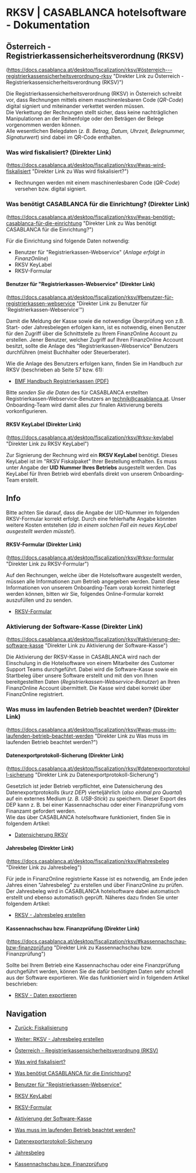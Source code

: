 # RKSV | CASABLANCA hotelsoftware - Dokumentation

## Österreich - Registrierkassensicherheitsverordnung (RKSV)
(https://docs.casablanca.at/desktop/fiscalization/rksv/#österreich---registrierkassensicherheitsverordnung-rksv "Direkter Link zu Österreich - Registrierkassensicherheitsverordnung (RKSV)")

Die Registrierkassensicherheitsverordnung (RKSV) in Österreich schreibt vor, dass Rechnungen mittels einem maschinenlesbaren Code (*QR-Code*) digital signiert und miteinander verkettet werden müssen.  
Die Verkettung der Rechnungen stellt sicher, dass keine nachträglichen Manipulationen an der Reihenfolge oder den Beträgen der Belege vorgenommen werden können.  
Alle wesentlichen Belegdaten (*z. B. Betrag, Datum, Uhrzeit, Belegnummer, Signaturwert*) sind dabei im QR-Code enthalten.

### Was wird fiskalisiert? (Direkter Link)
(https://docs.casablanca.at/desktop/fiscalization/rksv/#was-wird-fiskalisiert "Direkter Link zu Was wird fiskalisiert?")

* Rechnungen werden mit einem maschinenlesbaren Code (*QR-Code*) versehen bzw. digital signiert.

### Was benötigt CASABLANCA für die Einrichtung? (Direkter Link)
(https://docs.casablanca.at/desktop/fiscalization/rksv/#was-benötigt-casablanca-für-die-einrichtung "Direkter Link zu Was benötigt CASABLANCA für die Einrichtung?")

Für die Einrichtung sind folgende Daten notwendig:  
* Benutzer für "Registrierkassen-Webservice" (*Anlage erfolgt in FinanzOnline*)  
* RKSV KeyLabel  
* RKSV-Formular

#### Benutzer für "Registrierkassen-Webservice" (Direkter Link)
(https://docs.casablanca.at/desktop/fiscalization/rksv/#benutzer-für-registrierkassen-webservice "Direkter Link zu Benutzer für 'Registrierkassen-Webservice'")

Damit die Meldung der Kasse sowie die notwendige Überprüfung von z.B. Start- oder Jahresbelegen erfolgen kann, ist es notwendig, einen Benutzer für den Zugriff über die Schnittstelle zu Ihrem FinanzOnline Account zu erstellen. Jener Benutzer, welcher Zugriff auf Ihren FinanzOnline Account besitzt, sollte die Anlage des "Registrierkassen-Webservice" Benutzers durchführen (meist Buchhalter oder Steuerberater).  

Wie die Anlage des Benutzers erfolgen kann, finden Sie im Handbuch zur RKSV (beschrieben ab Seite 57 bzw. 61):  
* [BMF Handbuch Registrierkassen (PDF)](https://finanzonline.bmf.gv.at/eLearning/BMF_Handbuch_Registrierkassen.pdf)

Bitte *senden Sie die Daten* des für CASABLANCA erstellten Registrierkassen-Webservice-Benutzers an [technik@casablanca.at](mailto:technik@casablanca.at). Unser Onboarding-Team wird damit alles zur finalen Aktivierung bereits vorkonfigurieren.

#### RKSV KeyLabel (Direkter Link)
(https://docs.casablanca.at/desktop/fiscalization/rksv/#rksv-keylabel "Direkter Link zu RKSV KeyLabel")

Zur Signierung der Rechnung wird ein **RKSV KeyLabel** benötigt. Dieses KeyLabel ist im "RKSV Fiskalpaket" Ihrer Bestellung enthalten. Es muss unter Angabe der **UID Nummer Ihres Betriebs** ausgestellt werden. Das KeyLabel für Ihren Betrieb wird ebenfalls direkt von unserem Onboarding-Team erstellt.

## Info

Bitte achten Sie darauf, dass die Angabe der UID-Nummer im folgenden RKSV-Formular korrekt erfolgt. Durch eine fehlerhafte Angabe könnten weitere Kosten entstehen (*da in einem solchen Fall ein neues KeyLabel ausgestellt werden müsste!*).

#### RKSV-Formular (Direkter Link)
(https://docs.casablanca.at/desktop/fiscalization/rksv/#rksv-formular "Direkter Link zu RKSV-Formular")

Auf den Rechnungen, welche über die Hotelsoftware ausgestellt werden, müssen alle Informationen zum Betrieb angegeben werden. Damit diese Informationen von unserem Onboarding-Team vorab korrekt hinterlegt werden können, bitten wir Sie, folgendes Online-Formular korrekt auszufüllen und zu senden.  
* [RKSV-Formular](https://www.casablanca.at/rksv-formular/)

### Aktivierung der Software-Kasse (Direkter Link)
(https://docs.casablanca.at/desktop/fiscalization/rksv/#aktivierung-der-software-kasse "Direkter Link zu Aktivierung der Software-Kasse")

Die Aktivierung der RKSV-Kasse in CASABLANCA wird nach der Einschulung in die Hotelsoftware von einem Mitarbeiter des Customer Support Teams durchgeführt. Dabei wird die Software-Kasse sowie ein Startbeleg über unsere Software erstellt und mit den von Ihnen bereitgestellten Daten (*Registrierkassen-Webservice-Benutzer*) an Ihren FinanzOnline Account übermittelt. Die Kasse wird dabei korrekt über FinanzOnline registriert.

### Was muss im laufenden Betrieb beachtet werden? (Direkter Link)
(https://docs.casablanca.at/desktop/fiscalization/rksv/#was-muss-im-laufenden-betrieb-beachtet-werden "Direkter Link zu Was muss im laufenden Betrieb beachtet werden?")

#### Datenexportprotokoll-Sicherung (Direkter Link)
(https://docs.casablanca.at/desktop/fiscalization/rksv/#datenexportprotokoll-sicherung "Direkter Link zu Datenexportprotokoll-Sicherung")

Gesetzlich ist jeder Betrieb verpflichtet, eine Datensicherung des Datenexportprotokolls (*kurz DEP*) vierteljährlich (*also einmal pro Quartal*) auf ein externes Medium (*z. B. USB-Stick*) zu speichern. Dieser Export des DEP kann z. B. bei einer Kassennachschau oder einer Finanzprüfung vom Finanzamt gefordert werden.  
Wie das über CASABLANCA hotelsoftware funktioniert, finden Sie in folgendem Artikel:  
* [Datensicherung RKSV](https://docs.casablanca.at/desktop/fiscalization/rksv/data_backup_rksv)

#### Jahresbeleg (Direkter Link)
(https://docs.casablanca.at/desktop/fiscalization/rksv/#jahresbeleg "Direkter Link zu Jahresbeleg")

Für jede in FinanzOnline registrierte Kasse ist es notwendig, am Ende jeden Jahres einen "Jahresbeleg" zu erstellen und über FinanzOnline zu prüfen. Der Jahresbeleg wird in CASABLANCA hotelsoftware dabei automatisch erstellt und ebenso automatisch geprüft. Näheres dazu finden Sie unter folgendem Artikel:  
* [RKSV - Jahresbeleg erstellen](https://docs.casablanca.at/desktop/fiscalization/rksv/rksv_annual_receipt)

#### Kassennachschau bzw. Finanzprüfung (Direkter Link)
(https://docs.casablanca.at/desktop/fiscalization/rksv/#kassennachschau-bzw-finanzprüfung "Direkter Link zu Kassennachschau bzw. Finanzprüfung")

Sollte bei Ihrem Betrieb eine Kassennachschau oder eine Finanzprüfung durchgeführt werden, können Sie die dafür benötigten Daten sehr schnell aus der Software exportieren. Wie das funktioniert wird in folgendem Artikel beschrieben:  
* [RKSV - Daten exportieren](https://docs.casablanca.at/desktop/fiscalization/rksv/rksv_data_export)

## Navigation

* [Zurück: Fiskalisierung](https://docs.casablanca.at/desktop/fiscalization/)  
* [Weiter: RKSV - Jahresbeleg erstellen](https://docs.casablanca.at/desktop/fiscalization/rksv/rksv_annual_receipt)  

* [Österreich - Registrierkassensicherheitsverordnung (RKSV)](https://docs.casablanca.at/desktop/fiscalization/rksv/#österreich---registrierkassensicherheitsverordnung-rksv)  
* [Was wird fiskalisiert?](https://docs.casablanca.at/desktop/fiscalization/rksv/#was-wird-fiskalisiert)  
* [Was benötigt CASABLANCA für die Einrichtung?](https://docs.casablanca.at/desktop/fiscalization/rksv/#was-benötigt-casablanca-für-die-einrichtung)  
* [Benutzer für "Registrierkassen-Webservice"](https://docs.casablanca.at/desktop/fiscalization/rksv/#benutzer-für-registrierkassen-webservice)  
* [RKSV KeyLabel](https://docs.casablanca.at/desktop/fiscalization/rksv/#rksv-keylabel)  
* [RKSV-Formular](https://docs.casablanca.at/desktop/fiscalization/rksv/#rksv-formular)  
* [Aktivierung der Software-Kasse](https://docs.casablanca.at/desktop/fiscalization/rksv/#aktivierung-der-software-kasse)  
* [Was muss im laufenden Betrieb beachtet werden?](https://docs.casablanca.at/desktop/fiscalization/rksv/#was-muss-im-laufenden-betrieb-beachtet-werden)  
* [Datenexportprotokoll-Sicherung](https://docs.casablanca.at/desktop/fiscalization/rksv/#datenexportprotokoll-sicherung)  
* [Jahresbeleg](https://docs.casablanca.at/desktop/fiscalization/rksv/#jahresbeleg)  
* [Kassennachschau bzw. Finanzprüfung](https://docs.casablanca.at/desktop/fiscalization/rksv/#kassennachschau-bzw-finanzprüfung)